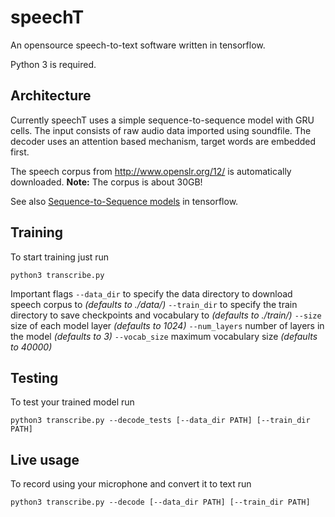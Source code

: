 # speechT
An opensource speech-to-text software written in tensorflow.

Python 3 is required.

## Architecture
Currently speechT uses a simple sequence-to-sequence model with GRU cells.
The input consists of raw audio data imported using soundfile.
The decoder uses an attention based mechanism, target words are embedded first.

The speech corpus from http://www.openslr.org/12/ is automatically downloaded.
**Note:** The corpus is about 30GB!

See also [Sequence-to-Sequence models](https://www.tensorflow.org/versions/r0.11/tutorials/seq2seq/index.html) in tensorflow.

## Training
To start training just run
```
python3 transcribe.py
```

Important flags
`--data_dir` to specify the data directory to download speech corpus to *(defaults to ./data/)*
`--train_dir` to specify the train directory to save checkpoints and vocabulary to *(defaults to ./train/)*
`--size` size of each model layer *(defaults to 1024)*
`--num_layers` number of layers in the model *(defaults to 3)*
`--vocab_size` maximum vocabulary size *(defaults to 40000)*

## Testing
To test your trained model run
```
python3 transcribe.py --decode_tests [--data_dir PATH] [--train_dir PATH]
```

## Live usage
To record using your microphone and convert it to text run
```
python3 transcribe.py --decode [--data_dir PATH] [--train_dir PATH]
```
